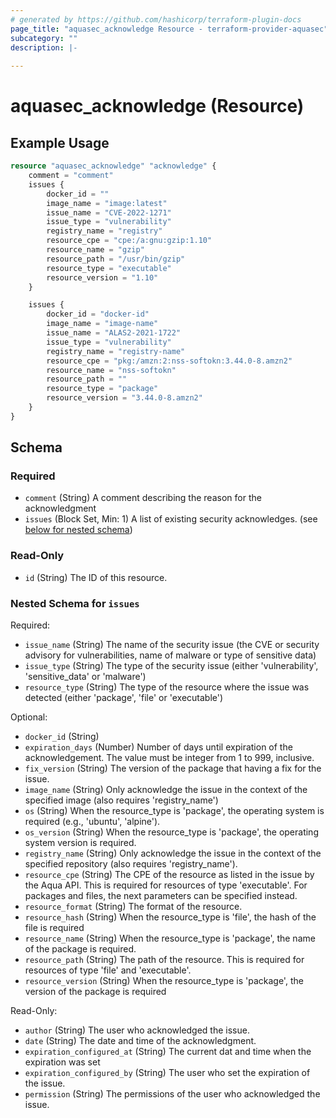 ```yaml
---
# generated by https://github.com/hashicorp/terraform-plugin-docs
page_title: "aquasec_acknowledge Resource - terraform-provider-aquasec"
subcategory: ""
description: |-
  
---
```


# aquasec_acknowledge (Resource)



## Example Usage

```terraform
resource "aquasec_acknowledge" "acknowledge" {
    comment = "comment"
    issues {
        docker_id = ""
        image_name = "image:latest"
        issue_name = "CVE-2022-1271"
        issue_type = "vulnerability"
        registry_name = "registry"
        resource_cpe = "cpe:/a:gnu:gzip:1.10"
        resource_name = "gzip"
        resource_path = "/usr/bin/gzip"
        resource_type = "executable"
        resource_version = "1.10"
    }

    issues {
        docker_id = "docker-id"
        image_name = "image-name"
        issue_name = "ALAS2-2021-1722"
        issue_type = "vulnerability"
        registry_name = "registry-name"
        resource_cpe = "pkg:/amzn:2:nss-softokn:3.44.0-8.amzn2"
        resource_name = "nss-softokn"
        resource_path = ""
        resource_type = "package"
        resource_version = "3.44.0-8.amzn2"
    }
}
```

<!-- schema generated by tfplugindocs -->
## Schema

### Required

- `comment` (String) A comment describing the reason for the acknowledgment
- `issues` (Block Set, Min: 1) A list of existing security acknowledges. (see [below for nested schema](#nestedblock--issues))

### Read-Only

- `id` (String) The ID of this resource.

<a id="nestedblock--issues"></a>
### Nested Schema for `issues`

Required:

- `issue_name` (String) The name of the security issue (the CVE or security advisory for vulnerabilities, name of malware or type of sensitive data)
- `issue_type` (String) The type of the security issue (either 'vulnerability', 'sensitive_data' or 'malware')
- `resource_type` (String) The type of the resource where the issue was detected (either 'package', 'file' or 'executable')

Optional:

- `docker_id` (String)
- `expiration_days` (Number) Number of days until expiration of the acknowledgement. The value must be integer from 1 to 999, inclusive.
- `fix_version` (String) The version of the package that having a fix for the issue.
- `image_name` (String) Only acknowledge the issue in the context of the specified image (also requires 'registry_name')
- `os` (String) When the resource_type is 'package', the operating system is required (e.g., 'ubuntu', 'alpine').
- `os_version` (String) When the resource_type is 'package', the operating system version is required.
- `registry_name` (String) Only acknowledge the issue in the context of the specified repository (also requires 'registry_name').
- `resource_cpe` (String) The CPE of the resource as listed in the issue by the Aqua API. This is required for resources of type 'executable'. For packages and files, the next parameters can be specified instead.
- `resource_format` (String) The format of the resource.
- `resource_hash` (String) When the resource_type is 'file', the hash of the file is required
- `resource_name` (String) When the resource_type is 'package', the name of the package is required.
- `resource_path` (String) The path of the resource. This is required for resources of type 'file' and 'executable'.
- `resource_version` (String) When the resource_type is 'package', the version of the package is required

Read-Only:

- `author` (String) The user who acknowledged the issue.
- `date` (String) The date and time of the acknowledgment.
- `expiration_configured_at` (String) The current dat and time when the expiration was set
- `expiration_configured_by` (String) The user who set the expiration of the issue.
- `permission` (String) The permissions of the user who acknowledged the issue.
